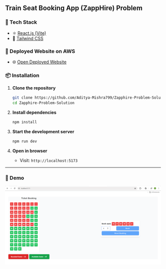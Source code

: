 ##  Train Seat Booking App (ZappHire) Problem

### 🔧 Tech Stack

- ⚛️ [React.js (Vite)](https://vitejs.dev/)
- 💨 [Tailwind CSS](https://tailwindcss.com/)

### 🚀 Deployed Website on AWS

- 🌐 <a href="http://ec2-54-152-88-119.compute-1.amazonaws.com/" target="_blank" rel="noopener noreferrer">Open Deployed Website</a>

### 📦 Installation

1. **Clone the repository**
   ```bash
   git clone https://github.com/Aditya-Mishra799/Zapphire-Problem-Solution.git
   cd Zapphire-Problem-Solution
   ```

2. **Install dependencies**
   ```bash
   npm install
   ```

3. **Start the development server**
   ```bash
   npm run dev
   ```

4. **Open in browser**
   - Visit: `http://localhost:5173`

---

### 📸 Demo 
![App Screenshot](./public/project-demo-screenshot.png)
